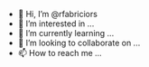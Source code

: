 - 👋 Hi, I’m @rfabriciors
- 👀 I’m interested in ...
- 🌱 I’m currently learning ...
- 💞️ I’m looking to collaborate on ...
- 📫 How to reach me ...

<!---
rfabriciors/rfabriciors is a ✨ special ✨ repository because its `README.md` (this file) appears on your GitHub profile.
You can click the Preview link to take a look at your changes.
--->
